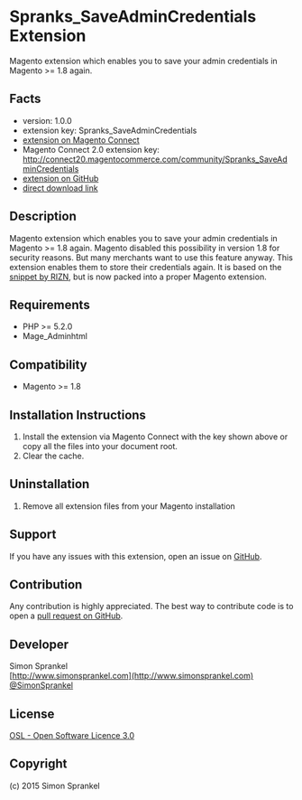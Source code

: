 Spranks_SaveAdminCredentials Extension
======================================
Magento extension which enables you to save your admin credentials in Magento >= 1.8 again.

Facts
-----
- version: 1.0.0
- extension key: Spranks_SaveAdminCredentials
- [extension on Magento Connect](http://www.magentocommerce.com/magento-connect/spranks-saveadmincredentials.html)
- Magento Connect 2.0 extension key: http://connect20.magentocommerce.com/community/Spranks_SaveAdminCredentials
- [extension on GitHub](https://github.com/spranks/Spranks_SaveAdminCredentials)
- [direct download link](https://github.com/sprankhub/Spranks_SaveAdminCredentials/archive/master.zip)

Description
-----------
Magento extension which enables you to save your admin credentials in Magento >= 1.8 again. Magento disabled this possibility in version 1.8 for security reasons. But many merchants want to use this feature anyway. This extension enables them to store their credentials again. It is based on the [snippet by RIZN](https://github.com/riznmage/Magento-1.8-Admin-Save-Password), but is now packed into a proper Magento extension.

Requirements
------------
- PHP >= 5.2.0
- Mage_Adminhtml

Compatibility
-------------
- Magento >= 1.8

Installation Instructions
-------------------------
1. Install the extension via Magento Connect with the key shown above or copy all the files into your document root.
2. Clear the cache.

Uninstallation
--------------
1. Remove all extension files from your Magento installation

Support
-------
If you have any issues with this extension, open an issue on [GitHub](https://github.com/sprankhub/Spranks_SaveAdminCredentials/issues).

Contribution
------------
Any contribution is highly appreciated. The best way to contribute code is to open a [pull request on GitHub](https://help.github.com/articles/using-pull-requests).

Developer
---------
Simon Sprankel  
[http://www.simonsprankel.com](http://www.simonsprankel.com)  
[@SimonSprankel](https://twitter.com/SimonSprankel)

License
-------
[OSL - Open Software Licence 3.0](http://opensource.org/licenses/osl-3.0.php)

Copyright
---------
(c) 2015 Simon Sprankel

